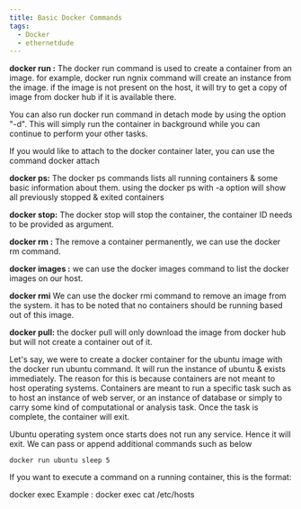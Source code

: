 ```yaml
---
title: Basic Docker Commands
tags:
  - Docker
  - ethernetdude
---
```

**docker run :** The docker run command is used to create a container from an image. for example, docker run ngnix command will create an instance from the image. if the image is not present on the host, it will try to get a copy of image from docker hub if it is available there.

You can also run docker run command in detach mode by using the option "-d". This will simply run the container in background while you can continue to perform your other tasks.

If you would like to attach to the docker container  later, you can use the command docker attach <container-id>

**docker ps:** The docker ps commands lists all running containers & some basic information about them. using the docker ps with -a option will show all previously stopped & exited containers

**docker stop:**  The docker stop <container-id> will stop the container, the container ID needs to be provided as argument.

**docker rm :** The remove a container permanently, we can use the docker rm <container-id> command. 

**docker images :** we can use the docker images command to list the docker images on our host.

**docker rmi**  We can use the docker rmi <image-name> command to remove an image from the system. it has to be noted that no containers should be running based out of this image.

**docker pull:**  the docker pull <image-name> will only download the image from docker hub but will not create a container out of it.

Let's say, we were to create a docker container for the ubuntu image with the docker run ubuntu command. It will run the instance of ubuntu & exists immediately. The reason for this is because containers are not meant to host operating systems. Containers are meant to run a specific task such as to host an instance of web server, or an instance of database or simply to carry some kind of computational or analysis task. Once the task is complete, the container will exit. 

Ubuntu operating system once starts does not run any service. Hence it will exit. We can pass or append additional commands such as below

```
docker run ubuntu sleep 5 
```
If you want to execute a command on a running container, this is the format:

docker exec <image-name> <command>
Example : docker exec <image-name> cat /etc/hosts



